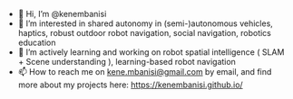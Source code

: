 - 👋 Hi, I’m @kenembanisi
- 👀 I’m interested in shared autonomy in (semi-)autonomous vehicles, haptics, robust outdoor robot navigation, social navigation, robotics education
- 🌱 I’m actively learning and working on robot spatial intelligence ( SLAM + Scene understanding ), learning-based robot navigation
- 📫 How to reach me on kene.mbanisi@gmail.com by email, and find more about my projects here: https://kenembanisi.github.io/
<!-- - 💞️ I’m looking to collaborate on  -->

<!---
kenembanisi/kenembanisi is a ✨ special ✨ repository because its `README.md` (this file) appears on your GitHub profile.
You can click the Preview link to take a look at your changes.
--->
